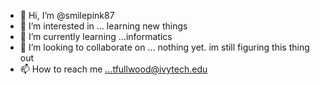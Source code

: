 - 👋 Hi, I’m @smilepink87
- 👀 I’m interested in ... learning new things
- 🌱 I’m currently learning ...informatics
- 💞️ I’m looking to collaborate on ... nothing yet. im still figuring this thing out 
- 📫 How to reach me ...tfullwood@ivytech.edu

<!---
smilepink87/smilepink87 is a ✨ special ✨ repository because its `README.md` (this file) appears on your GitHub profile.
You can click the Preview link to take a look at your changes.
--->
